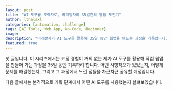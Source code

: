 ```yaml
---
layout: post
title: "AI 도구를 조력자로, 비개발자의 35일간의 웹앱 도전기"
author: ltnalsxl
categories: [automation, challenge]
tags: [AI Tools, Web App, No-Code, Beginner]
image:
description: "비개발자가 AI 도구를 활용해 35일 동안 웹앱을 만드는 과정을 기록합니다."
featured: true
---
```


첫 글입니다. 이 시리즈에서는 코딩 경험이 거의 없는 제가 AI 도구를 활용해
직접 웹앱을 만들어 가는 과정을 35일 동안 기록하려 합니다. 어떤 시행착오가
있었는지, 어떻게 문제를 해결했는지, 그리고 그 과정에서 느낀 점들을
차근차근 공유할 예정입니다.

다음 글에서는 본격적으로 기획 단계에서 어떤 AI 도구를 사용했는지
살펴보겠습니다.
